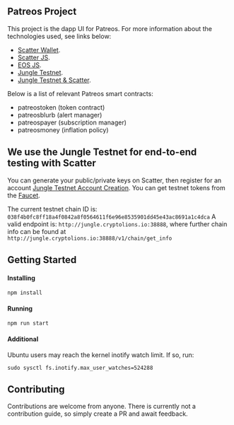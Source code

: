 ## Patreos Project

This project is the dapp UI for Patreos.  For more information about the technologies used, see links below:

- [Scatter Wallet](https://get-scatter.com/).
- [Scatter JS](https://github.com/GetScatter/scatter-js).
- [EOS JS](https://github.com/EOSIO/eosjs).
- [Jungle Testnet](http://dev.cryptolions.io/).
- [Jungle Testnet & Scatter](https://steemit.com/eos/@conceptskip/eos-wallet-testing-in-the-jungle-testnet).

Below is a list of relevant Patreos smart contracts:
 - patreostoken (token contract)
 - patreosblurb (alert manager)
 - patreospayer (subscription manager)
 - patreosmoney (inflation policy)

## We use the Jungle Testnet for end-to-end testing with Scatter

You can generate your public/private keys on Scatter, then register for an account [Jungle Testnet Account Creation](http://jungle.cryptolions.io/#account).  You can get testnet tokens from the [Faucet](http://jungle.cryptolions.io/#faucet).

The current testnet chain ID is: `038f4b0fc8ff18a4f0842a8f0564611f6e96e8535901dd45e43ac8691a1c4dca`
A valid endpoint is: `http://jungle.cryptolions.io:38888`, where further chain info can be found at `http://jungle.cryptolions.io:38888/v1/chain/get_info`

## Getting Started

#### Installing
```
npm install
```

#### Running
```
npm run start
```

#### Additional
Ubuntu users may reach the kernel inotify watch limit.  If so, run:
```
sudo sysctl fs.inotify.max_user_watches=524288
```

## Contributing

Contributions are welcome from anyone.  There is currently not a contribution guide, so simply create a PR and await feedback.
